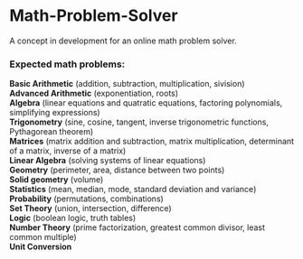 # Math-Problem-Solver
A concept in development for an online math problem solver.  
  
### Expected math problems:
  **Basic Arithmetic** (addition, subtraction, multiplication, sivision)  
  **Advanced Arithmetic** (exponentiation, roots)  
  **Algebra** (linear equations and quatratic equations, factoring polynomials, simplifying expressions)  
  **Trigonometry** (sine, cosine, tangent, inverse trigonometric functions, Pythagorean theorem)  
  **Matrices** (matrix addition and subtraction, matrix multiplication, determinant of a matrix, inverse of a matrix)  
  **Linear Algebra** (solving systems of linear equations)  
  **Geometry** (perimeter, area, distance between two points)  
  **Solid geometry** (volume)  
  **Statistics** (mean, median, mode, standard deviation and variance)  
  **Probability** (permutations, combinations)  
  **Set Theory** (union, intersection, difference)  
  **Logic** (boolean logic, truth tables)  
  **Number Theory** (prime factorization, greatest common divisor, least common multiple)  
  **Unit Conversion**
  
